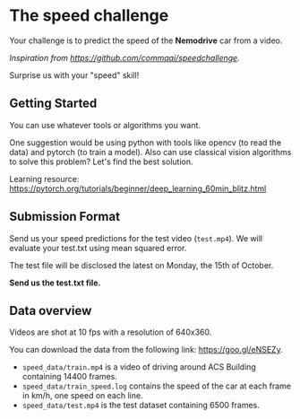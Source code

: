 # The speed challenge

Your challenge is to predict the speed of the **Nemodrive** car from a video.

_Inspiration from https://github.com/commaai/speedchallenge._

Surprise us with your "speed" skill!

## Getting Started

You can use whatever tools or algorithms you want.

One suggestion would be using python with tools like opencv (to read the data) and pytorch (to 
train a model). Also can use classical vision algorithms to solve this problem? Let's find the 
best solution.

Learning resource: https://pytorch.org/tutorials/beginner/deep_learning_60min_blitz.html

## Submission Format

Send us your speed predictions for the test video (`test.mp4`). We will evaluate your test.txt using mean squared error.

The test file will be disclosed the latest on Monday, the 15th of October.

**Send us the test.txt file.** 

## Data overview

Videos are shot at 10 fps with a resolution of 640x360. 

You can download the data from the following link: https://goo.gl/eNSEZy.

* `speed_data/train.mp4` is a video of driving around ACS Building containing 14400 frames.
* `speed_data/train_speed.log` contains the speed of the car at each frame in km/h, one speed on each 
line.
* `speed_data/test.mp4` is the test dataset containing 6500 frames.
